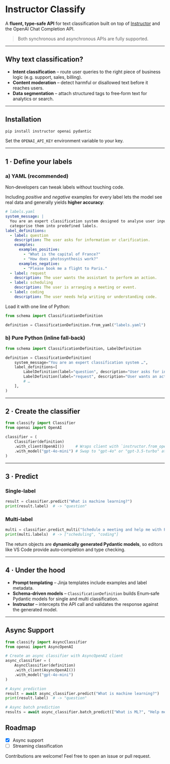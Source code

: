 # Instructor Classify 

A **fluent, type‑safe API** for text classification built on top of
[Instructor](https://github.com/jxnl/instructor/) and the OpenAI Chat
Completion API.

> Both synchronous and asynchronous APIs are fully supported.

---

## Why text classification?

* **Intent classification** – route user queries to the right piece of business
  logic (e.g. support, sales, billing).
* **Content moderation** – detect harmful or disallowed text before it reaches
  users.
* **Data segmentation** – attach structured tags to free‑form text for
  analytics or search.

---

## Installation

```bash
pip install instructor openai pydantic
```

Set the `OPENAI_API_KEY` environment variable to your key.

---

## 1 · Define your labels

### a) YAML (recommended)

Non‑developers can tweak labels without touching code.

Including *positive* and *negative* examples for every label lets the model see
real data and generally yields **higher accuracy**:

```yaml
# labels.yaml
system_message: |
  You are an expert classification system designed to analyse user inputs and
  categorise them into predefined labels.
label_definitions:
  - label: question
    description: The user asks for information or clarification.
    examples:
      examples_positive:
        - "What is the capital of France?"
        - "How does photosynthesis work?"
      examples_negative:
        - "Please book me a flight to Paris."
  - label: request
    description: The user wants the assistant to perform an action.
  - label: scheduling
    description: The user is arranging a meeting or event.
  - label: coding
    description: The user needs help writing or understanding code.
```

Load it with one line of Python:

```python
from schema import ClassificationDefinition

definition = ClassificationDefinition.from_yaml("labels.yaml")
```

### b) Pure Python (inline fall‑back)

```python
from schema import ClassificationDefinition, LabelDefinition

definition = ClassificationDefinition(
    system_message="You are an expert classification system …",
    label_definitions=[
        LabelDefinition(label="question", description="User asks for info."),
        LabelDefinition(label="request", description="User wants an action."),
        # …
    ],
)
```

---

## 2 · Create the classifier

```python
from classify import Classifier
from openai import OpenAI

classifier = (
    Classifier(definition)
    .with_client(OpenAI())     # Wraps client with `instructor.from_openai`
    .with_model("gpt-4o-mini") # Swap to "gpt-4o" or "gpt-3.5-turbo" at will
)
```

---

## 3 · Predict

### Single‑label

```python
result = classifier.predict("What is machine learning?")
print(result.label)  # -> "question"
```

### Multi‑label

```python
multi = classifier.predict_multi("Schedule a meeting and help me with Python.")
print(multi.labels)  # -> ["scheduling", "coding"]
```

The return objects are **dynamically generated Pydantic models**, so editors
like VS Code provide auto‑completion and type checking.

---

## 4 · Under the hood

* **Prompt templating** – Jinja templates include examples and label metadata.
* **Schema‑driven models** – `ClassificationDefinition` builds Enum‑safe
  Pydantic models for single and multi classification.
* **Instructor** – intercepts the API call and validates the response against
  the generated model.

---

## Async Support

```python
from classify import AsyncClassifier
from openai import AsyncOpenAI

# Create an async classifier with AsyncOpenAI client
async_classifier = (
    AsyncClassifier(definition)
    .with_client(AsyncOpenAI())
    .with_model("gpt-4o-mini")
)

# Async prediction
result = await async_classifier.predict("What is machine learning?")
print(result.label)  # -> "question"

# Async batch prediction
results = await async_classifier.batch_predict(["What is ML?", "Help me with Python"], n_jobs=2)
```

## Roadmap

- [x] Async support
- [ ] Streaming classification

Contributions are welcome! Feel free to open an issue or pull request.

